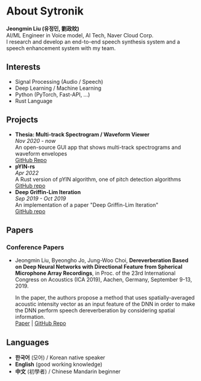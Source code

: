 # About Sytronik

**Jeongmin Liu (유정민, 劉政旼)**  
AI/ML Engineer in Voice model, AI Tech, Naver Cloud Corp.  
I research and develop an end-to-end speech synthesis system and a speech enhancement system with my team.

<!-- **Email**: <sytronik210@gmail.com>   -->
<!-- **GitHub**: <https://github.com/Sytronik> -->

## Interests

- Signal Processing (Audio / Speech)
- Deep Learning / Machine Learning
- Python (PyTorch, Fast-API, ...)
- Rust Language

## Projects

- **Thesia: Multi-track Spectrogram / Waveform Viewer**  
  *Nov 2020 - now*  
  An open-source GUI app that shows multi-track spectrograms and waveform envelopes  
  [GitHub Repo](https://github.com/Sytronik/thesia)
- **pYIN-rs**  
  *Apr 2022*  
  A Rust version of pYIN algorithm, one of pitch detection algorithms  
  [GitHub repo](https://github.com/Sytronik/pyin-rs)
- **Deep Griffin-Lim Iteration**  
  *Sep 2019 - Oct 2019*  
  An implementation of a paper "Deep Griffin-Lim Iteration"  
  [GitHub repo](https://github.com/Sytronik/deep-griffinlim-iteration)

## Papers

### Conference Papers

- Jeongmin Liu, Byeongho Jo, Jung-Woo Choi, **Dereverberation Based on Deep Neural Networks with Directional Feature from Spherical Microphone Array Recordings**, in Proc. of the 23rd International Congress on Acoustics (ICA 2019), Aachen, Germany, September 9-13, 2019. 
    
  In the paper, the authors propose a method that uses spatially-averaged acoustic intensity vector as an input feature of the DNN  in order to make the DNN perform speech dereverberation by considering spatial information.  
  [Paper](/assets/ICA2019.pdf) | [GitHub Repo](https://github.com/Sytronik/dereverberation-directional-feature)

## Languages

- **한국어** (모어) / Korean native speaker
- **English** (good working knowledge)
- **中文** (初學者) / Chinese Mandarin beginner
